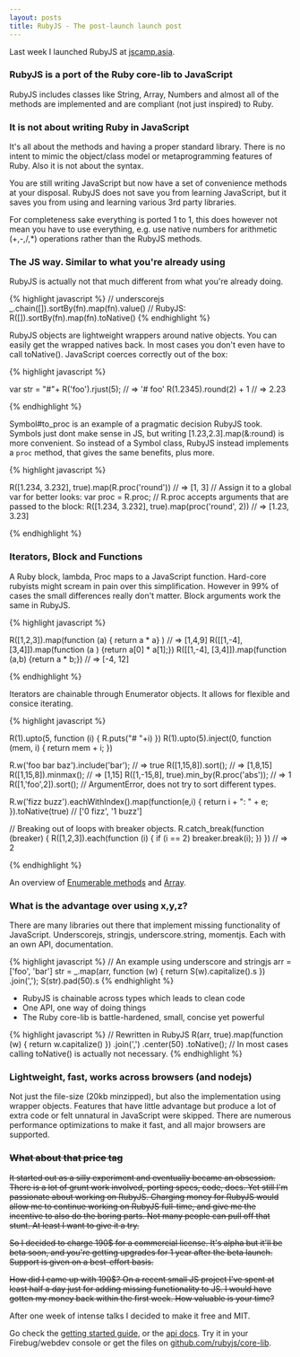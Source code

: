```yaml
---
layout: posts
title: RubyJS - The post-launch launch post
---
```


Last week I launched RubyJS at [jscamp.asia](jscamp.asia).

### RubyJS is a port of the Ruby core-lib to JavaScript

RubyJS includes classes like String, Array, Numbers and almost all of the methods are implemented and are compliant (not just inspired) to Ruby.

### It is not about writing Ruby in JavaScript

It's all about the methods and having a proper standard library. There is no intent to mimic the object/class model or metaprogramming features of Ruby. Also it is not about the syntax.

You are still writing JavaScript but now have a set of convenience methods at your disposal. RubyJS does not save you from learning JavaScript, but it saves you from using and learning various 3rd party libraries.

For completeness sake everything is ported 1 to 1, this does however not mean you have to use everything, e.g. use native numbers for  arithmetic (+,-,/,*) operations rather than the RubyJS methods.

### The JS way. Similar to what you're already using

RubyJS is actually not that much different from what you're already doing.

{% highlight javascript %}
// underscorejs
_.chain([]).sortBy(fn).map(fn).value()
// RubyJS:
R([]).sortBy(fn).map(fn).toNative()
{% endhighlight %}

RubyJS objects are lightweight wrappers around native objects. You can easily get the wrapped natives back. In most cases you don't even have to call toNative(). JavaScript coerces correctly out of the box:

{% highlight javascript %}

var str = "#"+ R('foo').rjust(5);
// => '#  foo'
R(1.2345).round(2) + 1
// => 2.23

{% endhighlight %}

Symbol#to_proc is an example of a pragmatic decision RubyJS took. Symbols just dont make sense in JS, but writing [1.23,2.3].map(&:round) is more convenient. So instead of a Symbol class, RubyJS instead implements a `proc` method, that gives the same benefits, plus more.

{% highlight javascript %}

R([1.234, 3.232], true).map(R.proc('round'))  // => [1, 3]
// Assign it to a global var for better looks:
var proc = R.proc;
// R.proc accepts arguments that are passed to the block:
R([1.234, 3.232], true).map(proc('round', 2)) // => [1.23, 3.23]

{% endhighlight %}


### Iterators, Block and Functions

A Ruby block, lambda, Proc maps to a JavaScript function. Hard-core rubyists might scream in pain over this simplification. However in 99% of cases the small differences really don't matter. Block arguments work the same in RubyJS.

{% highlight javascript %}

R([1,2,3]).map(function (a) { return a * a} )
// => [1,4,9]
R([[1,-4], [3,4]]).map(function (a  ) {return a[0] * a[1];})
R([[1,-4], [3,4]]).map(function (a,b) {return a * b;})
// => [-4, 12]

{% endhighlight %}

Iterators are chainable through Enumerator objects. It allows for flexible and consice iterating.

{% highlight javascript %}

R(1).upto(5, function (i) { R.puts("# "+i) })
R(1).upto(5).inject(0, function (mem, i) { return mem + i; })

R.w('foo bar baz').include('bar'); // => true
R([1,15,8]).sort();   // => [1,8,15]
R([1,15,8]).minmax(); // => [1,15]
R([1,-15,8], true).min_by(R.proc('abs')); // => 1
R([1,'foo',2]).sort();
// ArgumentError, does not try to sort different types.

R.w('fizz buzz').eachWithIndex().map(function(e,i) {
  return i + ": " + e;
}).toNative(true) // ['0 fizz', '1 buzz']

// Breaking out of loops with breaker objects.
R.catch_break(function (breaker) {
  R([1,2,3]).each(function (i) { if (i == 2) breaker.break(i); })
})
// => 2



{% endhighlight %}

An overview of [Enumerable methods](/doc/classes/RubyJS/Enumerable.html) and [Array](/doc/classes/RubyJS/Array.html).



### What is the advantage over using x,y,z?

There are many libraries out there that implement missing functionality of JavaScript. Underscorejs, stringjs, underscore.string, momentjs. Each with an own API, documentation.

{% highlight javascript %}
// An example using underscore and stringjs
arr = ['foo', 'bar']
str = _.map(arr, function (w) { return S(w).capitalize().s })
       .join(',');
S(str).pad(50).s
{% endhighlight %}

- RubyJS is chainable across types which leads to clean code
- One API, one way of doing things
- The Ruby core-lib is battle-hardened, small, concise yet powerful

{% highlight javascript %}
// Rewritten in RubyJS
R(arr, true).map(function (w) { return w.capitalize() })
  .join(',')
  .center(50)
  .toNative();
// In most cases calling toNative() is actually not necessary.
{% endhighlight %}



### Lightweight, fast, works across browsers (and nodejs)

Not just the file-size (20kb minzipped), but also the implementation using wrapper objects. Features that have little advantage but produce a lot of extra code or felt unnatural in JavaScript were skipped. There are numerous performance optimizations to make it fast, and all major browsers are supported.


### <del>What about that price tag</del>

<del>It started out as a silly experiment and eventually became an obsession. There is a lot of grunt work involved, porting specs, code, docs. Yet still I'm passionate about working on RubyJS. Charging money for RubyJS would allow me to continue working on RubyJS full-time, and give me the incentive to also do the boring parts. Not many people can pull off that stunt. At least I want to give it a try.</del>

<del>So I decided to charge 190$ for a commercial license. It's alpha but it'll be beta soon, and you're getting upgrades for 1 year after the beta launch. Support is given on a best-effort basis.</del>

<del>How did I came up with 190$? On a recent small JS project I've spent at least half a day just for adding missing functionality to JS. I would have gotten my money back within the first week. How valuable is your time?</del>

After one week of intense talks I decided to make it free and MIT.

Go check the [getting started guide](/gettings-started.html), or the [api docs](/doc/index.html). Try it in your Firebug/webdev console or get the files on [github.com/rubyjs/core-lib](http://github.com/rubyjs/core-lib).
